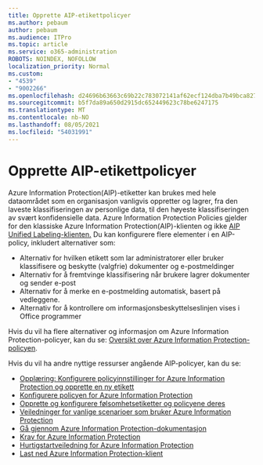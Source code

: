 ```yaml
---
title: Opprette AIP-etikettpolicyer
ms.author: pebaum
author: pebaum
ms.audience: ITPro
ms.topic: article
ms.service: o365-administration
ROBOTS: NOINDEX, NOFOLLOW
localization_priority: Normal
ms.custom:
- "4539"
- "9002266"
ms.openlocfilehash: d24696b63663c69b22c783072141af62ecf124dba7b49bca827381f39f88640e
ms.sourcegitcommit: b5f7da89a650d2915dc652449623c78be6247175
ms.translationtype: MT
ms.contentlocale: nb-NO
ms.lasthandoff: 08/05/2021
ms.locfileid: "54031991"
---
```

# <a name="creating-aip-label-policies"></a>Opprette AIP-etikettpolicyer

Azure Information Protection(AIP)-etiketter kan brukes med hele dataområdet som en organisasjon vanligvis oppretter og lagrer, fra den laveste klassifiseringen av personlige data, til den høyeste klassifiseringen av svært konfidensielle data. Azure Information Protection Policies gjelder for den klassiske Azure Information Protection(AIP)-klienten og ikke [AIP Unified Labeling-klienten.](https://docs.microsoft.com/azure/information-protection/rms-client/unifiedlabelingclient-version-release-history) Du kan konfigurere flere elementer i en AIP-policy, inkludert alternativer som:

- Alternativ for hvilken etikett som lar administratorer eller bruker klassifisere og beskytte (valgfrie) dokumenter og e-postmeldinger
- Alternativ for å fremtvinge klassifisering når brukere lagrer dokumenter og sender e-post
- Alternativ for å merke en e-postmelding automatisk, basert på vedleggene.
- Alternativ for å kontrollere om informasjonsbeskyttelseslinjen vises i Office programmer

Hvis du vil ha flere alternativer og informasjon om Azure Information Protection-policyer, kan du se: [Oversikt over Azure Information Protection-policyen](https://docs.microsoft.com/azure/information-protection/overview-policy).  

Hvis du vil ha andre nyttige ressurser angående AIP-policyer, kan du se:

- [Opplæring: Konfigurere policyinnstillinger for Azure Information Protection og opprette en ny etikett](https://docs.microsoft.com/azure/information-protection/infoprotect-quick-start-tutorial)  
- [Konfigurere policyen for Azure Information Protection](https://docs.microsoft.com/azure/information-protection/configure-policy)  
- [Opprette og konfigurere følsomhetsetiketter og policyene deres](https://docs.microsoft.com/microsoft-365/compliance/create-sensitivity-labels)  
- [Veiledninger for vanlige scenarioer som bruker Azure Information Protection](https://docs.microsoft.com/azure/information-protection/how-to-guides)  
- [Gå gjennom Azure Information Protection-dokumentasjon](https://docs.microsoft.com/azure/information-protection/what-is-information-protection)  
- [Krav for Azure Information Protection](https://docs.microsoft.com/azure/information-protection/get-started/requirements)  
- [Hurtigstartveiledning for Azure Information Protection](https://docs.microsoft.com/azure/information-protection/get-started/infoprotect-quick-start-tutorial)  
- [Last ned Azure Information Protection-klient](https://www.microsoft.com/download/details.aspx?id=53018)